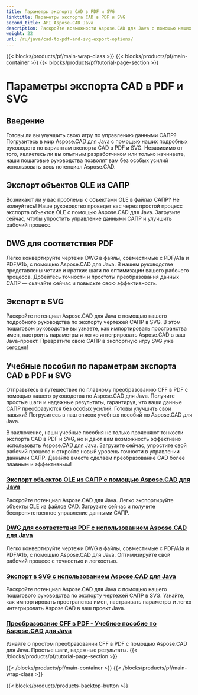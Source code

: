 ```yaml
---
title: Параметры экспорта CAD в PDF и SVG
linktitle: Параметры экспорта CAD в PDF и SVG
second_title: API Aspose.CAD Java
description: Раскройте возможности Aspose.CAD для Java с помощью наших руководств по экспорту CAD в PDF и SVG. Легко и точно управляйте данными САПР.
weight: 22
url: /ru/java/cad-to-pdf-and-svg-export-options/
---
```


{{< blocks/products/pf/main-wrap-class >}}
{{< blocks/products/pf/main-container >}}
{{< blocks/products/pf/tutorial-page-section >}}

# Параметры экспорта CAD в PDF и SVG



## Введение

Готовы ли вы улучшить свою игру по управлению данными САПР? Погрузитесь в мир Aspose.CAD для Java с помощью наших подробных руководств по вариантам экспорта CAD в PDF и SVG. Независимо от того, являетесь ли вы опытным разработчиком или только начинаете, наши пошаговые руководства позволят вам без особых усилий использовать весь потенциал Aspose.CAD.

## Экспорт объектов OLE из САПР

Возникают ли у вас проблемы с объектами OLE в файлах САПР? Не волнуйтесь! Наше руководство проведет вас через простой процесс экспорта объектов OLE с помощью Aspose.CAD для Java. Загрузите сейчас, чтобы упростить управление данными САПР и улучшить рабочий процесс.

## DWG для соответствия PDF

Легко конвертируйте чертежи DWG в файлы, совместимые с PDF/A1a и PDF/A1b, с помощью Aspose.CAD для Java. В нашем руководстве представлены четкие и краткие шаги по оптимизации вашего рабочего процесса. Добейтесь точности и простоты преобразования данных САПР — скачайте сейчас и повысьте свою эффективность.

## Экспорт в SVG

Раскройте потенциал Aspose.CAD для Java с помощью нашего подробного руководства по экспорту чертежей САПР в SVG. В этом пошаговом руководстве вы узнаете, как импортировать пространства имен, настроить параметры и легко интегрировать Aspose.CAD в ваш Java-проект. Превратите свою САПР в экспортную игру SVG уже сегодня!

## Учебные пособия по параметрам экспорта CAD в PDF и SVG
Отправьтесь в путешествие по плавному преобразованию CFF в PDF с помощью нашего руководства по Aspose.CAD для Java. Получите простые шаги и надежные результаты, гарантируя, что ваши данные САПР преобразуются без особых усилий. Готовы улучшить свои навыки? Погрузитесь в наш список учебных пособий по Aspose.CAD для Java.

В заключение, наши учебные пособия не только проясняют тонкости экспорта CAD в PDF и SVG, но и дают вам возможность эффективно использовать Aspose.CAD для Java. Загрузите сейчас, упростите свой рабочий процесс и откройте новый уровень точности в управлении данными САПР. Давайте вместе сделаем преобразование CAD более плавным и эффективным!

### [Экспорт объектов OLE из САПР с помощью Aspose.CAD для Java](./export-ole-objects-from-cad/)
Раскройте потенциал Aspose.CAD для Java. Легко экспортируйте объекты OLE из файлов CAD. Загрузите сейчас и получите беспрепятственное управление данными САПР.
### [DWG для соответствия PDF с использованием Aspose.CAD для Java](./dwg-to-compliance-pdf/)
Легко конвертируйте чертежи DWG в файлы, совместимые с PDF/A1a и PDF/A1b, с помощью Aspose.CAD для Java. Оптимизируйте свой рабочий процесс с точностью и легкостью.
### [Экспорт в SVG с использованием Aspose.CAD для Java](./export-to-svg/)
Раскройте потенциал Aspose.CAD для Java с помощью нашего пошагового руководства по экспорту чертежей САПР в SVG. Узнайте, как импортировать пространства имен, настраивать параметры и легко интегрировать Aspose.CAD в ваш проект Java.
### [Преобразование CFF в PDF - Учебное пособие по Aspose.CAD для Java](./cff-to-pdf-conversion/)
Узнайте о простом преобразовании CFF в PDF с помощью Aspose.CAD для Java. Простые шаги, надежные результаты.
{{< /blocks/products/pf/tutorial-page-section >}}

{{< /blocks/products/pf/main-container >}}
{{< /blocks/products/pf/main-wrap-class >}}

{{< blocks/products/products-backtop-button >}}
